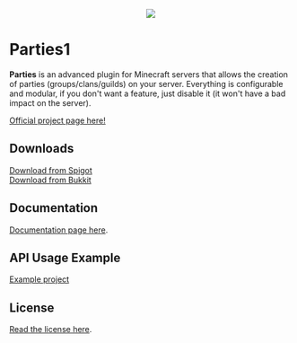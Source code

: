 <p align="center"><img src="logo.png"></p>

# Parties1
<b>Parties</b> is an advanced plugin for Minecraft servers that allows the creation of parties (groups/clans/guilds) on your server.
Everything is configurable and modular, if you don't want a feature, just disable it (it won't have a bad impact on the server).

[Official project page here!](https://alessiodp.com/parties)

## Downloads
[Download from Spigot](https://www.spigotmc.org/resources/parties.3709/)  
[Download from Bukkit](https://dev.bukkit.org/projects/parties)

## Documentation
[Documentation page here](https://alessiodp.com/docs/parties).

## API Usage Example
[Example project](https://github.com/AlessioDP/PartiesExample)

## License
[Read the license here](https://github.com/AlessioDP/Parties/blob/master/LICENSE).
